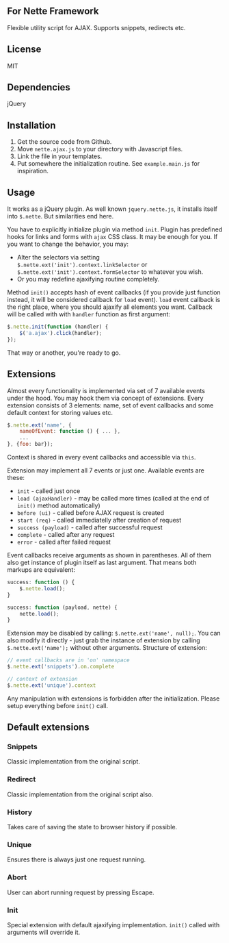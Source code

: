 ## For Nette Framework

Flexible utility script for AJAX. Supports snippets, redirects etc.

## License

MIT

## Dependencies

jQuery

## Installation

1. Get the source code from Github.
2. Move `nette.ajax.js` to your directory with Javascript files.
3. Link the file in your templates.
4. Put somewhere the initialization routine. See `example.main.js` for inspiration.

## Usage

It works as a jQuery plugin. As well known `jquery.nette.js`, it installs itself into `$.nette`. But similarities end here.

You have to explicitly initialize plugin via method `init`. Plugin has predefined hooks for links and forms with `ajax` CSS class. It may be enough for you. If you want to change the behavior, you may:

* Alter the selectors via setting `$.nette.ext('init').context.linkSelector` or `$.nette.ext('init').context.formSelector` to whatever you wish.
* Or you may redefine ajaxifying routine completely.

Method `init()` accepts hash of event callbacks (if you provide just function instead, it will be considered callback for `load` event). `load` event callback is the right place, where you should ajaxify all elements you want. Callback will be called with with `handler` function as first argument:

```js
$.nette.init(function (handler) {
	$('a.ajax').click(handler);
});
```

That way or another, you're ready to go.

## Extensions

Almost every functionality is implemented via set of 7 available events under the hood. You may hook them via concept of extensions. Every extension consists of 3 elements: name, set of event callbacks and some default context for storing values etc.

```js
$.nette.ext('name', {
	nameOfEvent: function () { ... },
	...
}, {foo: bar});
```

Context is shared in every event callbacks and accessible via `this`.

Extension may implement all 7 events or just one. Available events are these:

- `init` -  called just once
- `load (ajaxHandler)` - may be called more times (called at the end of `init()` method automatically)
- `before (ui)` - called before AJAX request is created
- `start (req)` - called immediatelly after creation of request
- `success (payload)` - called after successful request
- `complete` - called after any request
- `error` - called after failed request

Event callbacks receive arguments as shown in parentheses. All of them also get instance of plugin itself as last argument. That means both markups are equivalent:

```js
success: function () {
	$.nette.load();
}
```

```js
success: function (payload, nette) {
	nette.load();
}
```

Extension may be disabled by calling: `$.nette.ext('name', null);`. You can also modify it directly - just grab the instance of extension by calling `$.nette.ext('name');` without other arguments. Structure of extension:

```js
// event callbacks are in 'on' namespace
$.nette.ext('snippets').on.complete
```

```js
// context of extension
$.nette.ext('unique').context
```

Any manipulation with extensions is forbidden after the initialization. Please setup everything before `init()` call.

## Default extensions

### Snippets

Classic implementation from the original script.

### Redirect

Classic implementation from the original script also.

### History

Takes care of saving the state to browser history if possible.

### Unique

Ensures there is always just one request running.

### Abort

User can abort running request by pressing Escape.

### Init

Special extension with default ajaxifying implementation. `init()` called with arguments will override it.

